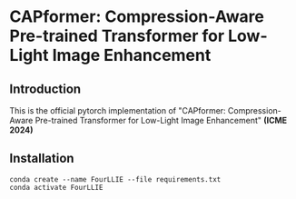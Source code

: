# CAPformer: Compression-Aware Pre-trained Transformer for Low-Light Image Enhancement
## Introduction

This is the official pytorch implementation of "CAPformer: Compression-Aware Pre-trained Transformer for Low-Light Image Enhancement" **(ICME 2024)**

## Installation

```
conda create --name FourLLIE --file requirements.txt
conda activate FourLLIE
```


